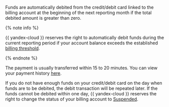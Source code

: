 Funds are automatically debited from the credit/debit card linked to the billing account at the beginning of the next reporting month if the total debited amount is greater than zero.


 {% note info %}

 {{ yandex-cloud }} reserves the right to automatically debit funds during the current reporting period if your account balance exceeds the established [billing threshold](../concepts/billing-threshold.md).

 {% endnote %}


The payment is usually transferred within 15 to 20 minutes. You can view your payment history [here](../operations/check-bill-history.md).

If you do not have enough funds on your credit/debit card on the day when funds are to be debited, the debit transaction will be repeated later. If the funds cannot be debited within one day, {{ yandex-cloud }} reserves the right to change the status of your billing account to [Suspended](../concepts/billing-account.md#conditions).
